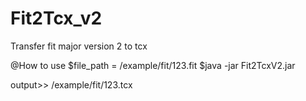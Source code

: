 # Fit2Tcx_v2
Transfer fit major version 2 to tcx

@How to use
$file_path = /example/fit/123.fit
$java -jar Fit2TcxV2.jar 

output>> /example/fit/123.tcx
